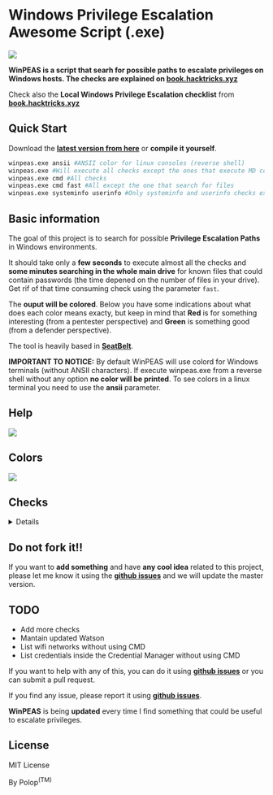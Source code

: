 # Windows Privilege Escalation Awesome Script (.exe)

![](https://github.com/carlospolop/privilege-escalation-awesome-script-suite/raw/master/winPEAS/winPEASexe/images/winpeas.png)

**WinPEAS is a script that searh for possible paths to escalate privileges on Windows hosts. The checks are explained on [book.hacktricks.xyz](https://book.hacktricks.xyz/windows/windows-local-privilege-escalation)**

Check also the **Local Windows Privilege Escalation checklist** from **[book.hacktricks.xyz](https://book.hacktricks.xyz/windows/checklist-windows-privilege-escalation)**

## Quick Start

Download the **[latest version from here](https://github.com/carlospolop/privilege-escalation-awesome-script-suite/tree/master/winPEAS/winPEASexe/winPEAS/bin)** or **compile it yourself**.
```bash
winpeas.exe ansii #ANSII color for linux consoles (reverse shell)
winpeas.exe #Will execute all checks except the ones that execute MD commands
winpeas.exe cmd #All checks
winpeas.exe cmd fast #All except the one that search for files
winpeas.exe systeminfo userinfo #Only systeminfo and userinfo checks executed 
```

## Basic information

The goal of this project is to search for possible **Privilege Escalation Paths** in Windows environments.

It should take only a **few seconds** to execute almost all the checks and **some minutes searching in the whole main drive** for known files that could contain passwords (the time depened on the number of files in your drive). Get rif of that time consuming check using the parameter `fast`.

The **ouput will be colored**. Below you have some indications about what does each color means exacty, but keep in mind that **Red** is for something interesting (from a pentester perspective) and **Green** is something good (from a defender perspective).

The tool is heavily based in **[SeatBelt](https://github.com/GhostPack/Seatbelt)**.

**IMPORTANT TO NOTICE:** By default WinPEAS will use colord for Windows terminals (without ANSII characters). If execute winpeas.exe from a reverse shell without any option **no color will be printed**. To see colors in a linux terminal you need to use the **ansii** parameter.

## Help

![](https://github.com/carlospolop/privilege-escalation-awesome-script-suite/raw/master/winPEAS/winPEASexe/images/help.png)

## Colors

![](https://github.com/carlospolop/privilege-escalation-awesome-script-suite/raw/master/winPEAS/winPEASexe/images/colors.png)

## Checks

<details>
  <summary>Details</summary>
    
- **System Information**
  - [x] Basic System info information
  - [x] Use Watson to search for vulnerabilities
  - [x] PS, Audit, WEF and LAPS Settings
  - [x] Environment Variables
  - [x] Internet Settings
  - [x] Current drives information
  - [x] AV?
  - [x] UAC configuration

- **Users Information**
  - [x] Users information
  - [x] Current token privileges
  - [x] Clipboard text
  - [x] Current logged users
  - [x] RDP sessions
  - [x] Ever logged users
  - [x] Autologin credentials
  - [x] Home folders
  - [x] Password policies

- **Processes Information**
  - [x] Interesting processes (non Microsoft)

- **Services Information**
  - [x] Interesting services (non Microsoft) information
  - [x] Writable service registry
  - [x] PATH Dll Hijacking

- **Applications Information**
  - [x] Current Active Window
  - [x] Installed software
  - [x] AutoRuns
  - [x] Scheduled tasks

- **Network Information**
  - [x] Current net shares
  - [x] hosts file
  - [x] Network Interfaces
  - [x] Listening ports
  - [x] Firewall rules
  - [x] DNS Cache (limit 70)

- **Windows Credentials**
  - [x] Windows Vault
  - [x] Credential Manager
  - [x] Saved RDO connections
  - [x] Recently run commands
  - [x] DPAPI Masterkeys
  - [x] DPAPI Credential files
  - [x] Remote Desktop Connection Manager credentials
  - [x] Kerberos Tickets
  - [x] Wifi
  - [x] AppCmd.exe
  - [x] SSClient.exe
  - [x] AlwaysInstallElevated
  - [x] WSUS
  
- **Browser Information**
  - [x] Firefox DBs
  - [x] Credentials in firefox history
  - [x] Chrome DBs
  - [x] Credentials in chrome history
  - [x] Current IE tabs
  - [x] Credentials in IE history
  - [x] IE Favorites

- **Interesting Files and registry**
  - [x] Putty sessions
  - [x] Putty SSH host keys
  - [x] Cloud credentials
  - [x] Possible registries with credentials
  - [x] Possible credentials files in users homes
  - [x] Possible password files inside the Recycle bin
  - [x] Possible files containing credentials (this take some minutes)
  - [x] User documents (limit 100)

</details>

## Do not fork it!!

If you want to **add something** and have **any cool idea** related to this project, please let me know it using the **[github issues](https://github.com/carlospolop/privilege-escalation-awesome-script-suite/issues)** and we will update the master version.

## TODO

- Add more checks
- Mantain updated Watson
- List wifi networks without using CMD
- List credentials inside the Credential Manager without using CMD

If you want to help with any of this, you can do it using **[github issues](https://github.com/carlospolop/privilege-escalation-awesome-script-suite/issues)** or you can submit a pull request.

If you find any issue, please report it using **[github issues](https://github.com/carlospolop/privilege-escalation-awesome-script-suite/issues)**.

**WinPEAS** is being **updated** every time I find something that could be useful to escalate privileges.

## License

MIT License

By Polop<sup>(TM)</sup>
